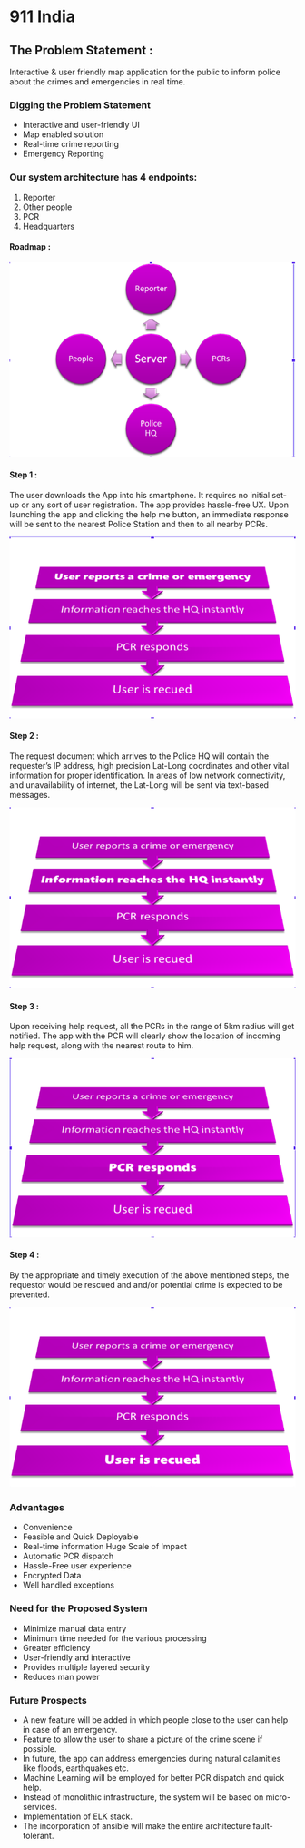 # 911 India

## The Problem Statement :
Interactive & user friendly map application
for the public to inform police about the
crimes and emergencies in real time.

### Digging the Problem Statement
* Interactive and user-friendly UI
* Map enabled solution
* Real-time crime reporting
* Emergency Reporting

### Our system architecture has 4 endpoints:
1. Reporter
2. Other people
3. PCR
4. Headquarters


#### Roadmap :
![endpoints](./images/1.png)

#### Step 1 :
The user downloads the App into his
smartphone.
It requires no initial set-up or any sort of
user registration. The app provides
hassle-free UX.
Upon launching the app and clicking
the help me button, an immediate
response will be sent to the nearest
Police Station and then to all nearby
PCRs.

![endpoints](./images/2.png)



#### Step 2 :
The request document which arrives to
the Police HQ will contain the
requester’s IP address, high precision
Lat-Long coordinates and other vital
information for proper identification.
In areas of low network connectivity,
and unavailability of internet, the
Lat-Long will be sent via text-based
messages.

![endpoints](./images/3.png)

#### Step 3 :
Upon receiving help request, all the
PCRs in the range of 5km radius will
get notified.
The app with the PCR will clearly show
the location of incoming help request,
along with the nearest route to him.

![endpoints](./images/4.png)

#### Step 4 :
By the appropriate and timely
execution of the above mentioned
steps, the requestor would be
rescued and and/or potential crime
is expected to be prevented.

![endpoints](./images/5.png)


### Advantages
* Convenience 
* Feasible and Quick Deployable
* Real-time information Huge Scale of Impact
* Automatic PCR dispatch 
* Hassle-Free user experience
* Encrypted Data 
* Well handled exceptions


### Need for the Proposed System

* Minimize manual data entry
* Minimum time needed for the various processing
* Greater efficiency
* User-friendly and interactive
* Provides multiple layered security
* Reduces man power

### Future Prospects

* A new feature will be added in which people close to the user can help in
case of an emergency.
* Feature to allow the user to share a picture of the crime scene if possible.
* In future, the app can address emergencies during natural calamities like
floods, earthquakes etc.
* Machine Learning will be employed for better PCR dispatch and quick help.
* Instead of monolithic infrastructure, the system will be based on
micro-services.
* Implementation of ELK stack.
* The incorporation of ansible will make the entire architecture fault-tolerant.